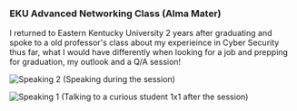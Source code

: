 ### EKU Advanced Networking Class (Alma Mater)
I returned to Eastern Kentucky University 2 years after graduating and spoke to a old professor's class about my experieince in Cyber Security thus far, what I would have differently when looking for a job and prepping for graduation, my outlook and a Q/A session! <br>

![Speaking 2](https://github.com/Seger-Steele/Speaking-Engagements/assets/154108600/7d23c2b2-4cd4-46bf-abe7-2201dcc9e2fa)
(Speaking during the session) <br> 

![Speaking 1](https://github.com/Seger-Steele/Speaking-Engagements/assets/154108600/fbd15255-6ea8-4fd5-bfab-da63eb09d62e)
(Talking to a curious student 1x1 after the session)
